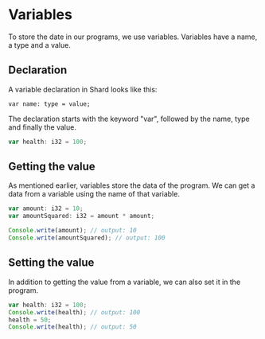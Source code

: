 # Variables
To store the date in our programs, we use variables. Variables have a name, a type and a value.
## Declaration
A variable declaration in Shard looks like this:
```
var name: type = value;
```
The declaration starts with the keyword "var", followed by the name, type and finally the value.
```js
var health: i32 = 100;
```
## Getting the value
As mentioned earlier, variables store the data of the program. We can get a data from a variable using the name of that variable.
```js
var amount: i32 = 10;
var amountSquared: i32 = amount * amount;

Console.write(amount); // output: 10
Console.write(amountSquared); // output: 100
```
## Setting the value
In addition to getting the value from a variable, we can also set it in the program.
```js
var health: i32 = 100;
Console.write(health); // output: 100
health = 50;
Console.write(health); // output: 50
```
